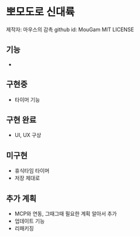 # 뽀모도로 신대륙

제작자: 마우스의 감촉
    github id: MouGam
MIT LICENSE

## 기능
- 

## 구현중
- 타이머 기능

## 구현 완료
- UI, UX 구상

## 미구현
- 휴식타임 타이머
- 저장 제대로

## 추가 계획
- MCP와 연동, 그때그때 필요한 계획 알아서 추가
- 업데이트 기능
- 리패키징